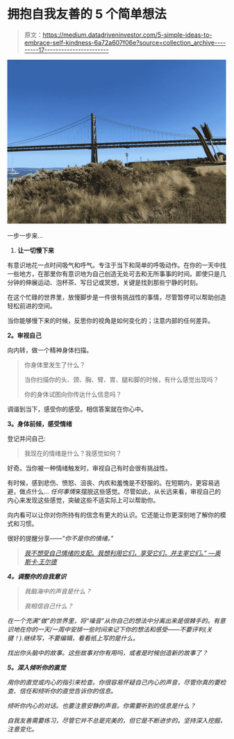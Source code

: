 # 拥抱自我友善的 5 个简单想法

> 原文：<https://medium.datadriveninvestor.com/5-simple-ideas-to-embrace-self-kindness-6a72a607f06e?source=collection_archive---------17----------------------->

![](img/b6d3060b9d7de5c084be7317cfe8ff6e.png)

一步一步来…

1.  **让一切慢下来**

有意识地花一点时间吸气和呼气。专注于当下和简单的呼吸动作。在你的一天中找一些地方，在那里你有意识地为自己创造无处可去和无所事事的时间。即使只是几分钟的伸展运动、泡杯茶、写日记或冥想，关键是找到那些宁静的时刻。

在这个忙碌的世界里，放慢脚步是一件很有挑战性的事情，尽管暂停可以帮助创造轻松前进的空间。

当你能够慢下来的时候，反思你的视角是如何变化的；注意内部的任何差异。

**2。审视自己**

向内转，做一个精神身体扫描。

> 你身体里发生了什么？
> 
> 当你扫描你的头、颈、胸、臂、胃、腿和脚的时候，有什么感觉出现吗？
> 
> 你的身体试图向你传达什么信息吗？

调谐到当下，感受你的感受。相信答案就在你心中。

**3。身体前倾，感受情绪**

登记并问自己:

> 我现在的情绪是什么？我感觉如何？

好奇。当你被一种情绪触发时，审视自己有时会很有挑战性。

有时候，感到悲伤、愤怒、沮丧、内疚和羞愧是不舒服的。在短期内，更容易逃避，做点什么… *任何事情*来摆脱这些感觉。尽管如此，从长远来看，审视自己的内心来发现这些感觉，突破这些不适实际上可以帮助你。

向内看可以让你对你所持有的信念有更大的认识。它还能让你更深刻地了解你的模式和习惯。

很好的提醒分享——*“你不是你的情绪。”*

> *[*我不想受自己情绪的支配。我想利用它们，享受它们，并主宰它们。”*
> —奥斯卡·王尔德](https://journalsmarter.com/8-ways-to-control-your-emotions/)*

***4。调整你的自我意识***

> *我脑海中的声音是什么？*
> 
> *我相信自己什么？*

*在一个充满“做”的世界里，将“噪音”从你自己的想法中分离出来是很棘手的。有意识地在你的一天/一周中安排一些时间来记下你的想法和感受——不要评判(关键！).继续写，不要编辑，看看纸上写的是什么。*

*找出你头脑中的故事。这些故事对你有用吗，或者是时候创造新的故事了？*

***5。深入倾听你的直觉***

*用你的直觉或内心的指引来检查。你很容易怀疑自己内心的声音，尽管你真的要检查、信任和倾听你的直觉告诉你的信息。*

*倾听你内心的对话。也要注意安静的声音。你需要听到的信息是什么？*

*自我友善需要练习，尽管它并不总是完美的，但它是不断进步的。坚持深入挖掘，注意变化。*